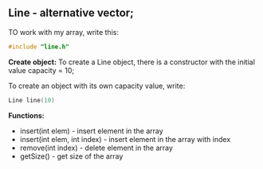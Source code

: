 ## Line - alternative vector;

TO work with my array, write this:
```cpp
#include "line.h"
```

**Create object:**
To create a Line object, there is a constructor with the initial value capacity = 10;

To create an object with its own capacity value, write:
```cpp
Line line(10)
```

**Functions:**
- insert(int elem) - insert element in the array
- insert(int elem, int index) - insert element in the array with index
- remove(int index) - delete element in the array
- getSize() - get size of the array

